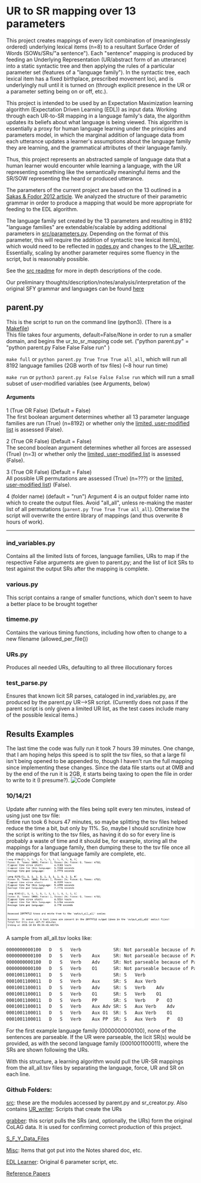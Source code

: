 # UR to SR mapping over 13 parameters
This project creates mappings of every licit combination of (meaninglessly ordered) underlying lexical items (n=8) to a resultant Surface Order of Words (SOWs/SRs/"a sentence").  Each "sentence" mapping is produced by feeding an Underlying Representation (UR/abstract form of an utterance) into a static syntactic tree and then applying the rules of a particular parameter set (features of a "language family").  In the syntactic tree, each lexical item has a fixed birthplace, prescribed movement loci, and is underlyingly null until it is turned on (through explicit presence in the UR or a parameter setting being on or off, etc.).

This project is intended to be used by an Expectation Maximization learning algorithm (Expectation Driven Learning (EDL)) as input data.  Working through each UR-to-SR mapping in a language family's data, the algorithm updates its beliefs about what language is being viewed.  This algorithm is essentially a proxy for human language learning under the principles and parameters model, in which the marginal addition of language data from each utterance updates a learner's assumptions about the language family they are learning, and the grammatical attributes of their language family.

Thus, this project represents an abstracted sample of language data that a human learner would encounter while learning a language, with the UR representing something like the semantically meaningful items and the SR/SOW representing the heard or produced utterance.

The parameters of the current project are based on the 13 outlined in a [Sakas & Fodor 2012 article](http://www.colag.cs.hunter.cuny.edu/pub/Sakas_Fodor_Disambiguating_prepub.pdf#24).  We analyzed the structure of their parametric grammar in order to produce a mapping that would be more appropriate for feeding to the EDL algorithm.

The language family set created by the 13 parameters and resulting in 8192 "language families" are extendable/scalable by adding additional parameters in [src/parameters.py](https://github.com/rofgh/ur_to_sr_mapping/blob/04ee506608f7c58b81418987d333ec76d639e712/src/parameters.py#L1).  Depending on the format of this parameter, this will require the addition of syntactic tree lexical item(s), which would need to be reflected in [nodes.py](https://github.com/rofgh/ur_to_sr_mapping/blob/04ee506608f7c58b81418987d333ec76d639e712/src/nodes.py#L1) and changes to the [UR_writer](https://github.com/rofgh/Hidden-Sin/tree/master/UR_writer).  Essentially, scaling by another parameter requires some fluency in the script, but is reasonably possible.

See the [src readme](https://github.com/rofgh/ur_to_sr_mapping/blob/master/src/README.md) for more in depth descriptions of the code.

Our preliminary thoughts/description/notes/analysis/interpretation of the original SFY grammar and languages can be found [here](https://docs.google.com/document/d/1J_fS85IQWB9MPXB96ccHrKF_JHXn44iVyyemQOeFJQo/edit?usp=sharing)

## parent.py
This is the script to run on the command line (python3).  (There is a [Makefile](https://github.com/rofgh/ur_to_sr_mapping/blob/04ee506608f7c58b81418987d333ec76d639e712/Makefile#L1))  
This file takes four arguments, default=False/None in order to run a smaller domain, and begins the ur_to_sr_mapping code set.   ("python parent.py" = "python parent.py False False False run" )

`make full` or `python parent.py True True True all_all`, which will run all 8192 language families (2GB worth of tsv files) (~8 hour run time)

`make run` or `python3 parent.py False False False run` which will run a small subset of user-modified variables (see Arguments, below)

#### Arguments  
1  (True OR False) (Default = False)  
The first boolean argument determines whether all 13 parameter language families are run (True) (n=8192) or whether only the [limited, user-modified list](https://github.com/rofgh/ur_to_sr_mapping/blob/1ab96bdabc231e07334c53806e0bcb91129e5752/src/ind_variables.py#L16) is assessed (False).

2  (True OR False) (Default = False)  
The second boolean argument determines whether all forces are assessed (True) (n=3) or whether only the [limited, user-modified list](https://github.com/rofgh/ur_to_sr_mapping/blob/1ab96bdabc231e07334c53806e0bcb91129e5752/src/ind_variables.py#L5) is assessed (False).

3  (True OR False) (Default = False)  
All possible UR permutations are assessed (True) (n=???) or the [limited, user-modified list](https://github.com/rofgh/ur_to_sr_mapping/blob/1ab96bdabc231e07334c53806e0bcb91129e5752/src/ind_variables.py#L47)) (False).

4  (folder name) (default = "run")
Argument 4 is an output folder name into which to create the output files. Avoid "all_all", unless re-making the master list of all permutations (`parent.py True True True all_all`).  Otherwise the script will overwrite the entire library of mappings (and thus overwrite 8 hours of work).
***

### ind_variables.py  
Contains all the limited lists of forces, language families, URs to map if the respective False arguments are given to parent.py; and the list of licit SRs to test against the output SRs after the mapping is complete.

### various.py  
This script contains a range of smaller functions, which don't seem to have a better place to be brought together

### timeme.py  
Contains the various timing functions, including how often to change to a new filename (allowed_per_file())

### URs.py  
Produces all needed URs, defaulting to all three illocutionary forces

### test_parse.py  
Ensures that known licit SR parses, cataloged in ind_variables.py, are produced by the parent.py UR-->SR script.  (Currently does not pass if the parent script is only given a limited UR list, as the test cases include many of the possible lexical items.)

## Results Examples
The last time the code was fully run it took 7 hours 39 minutes.  One change, that I am hoping helps this speed is to split the tsv files, so that a large fil isn't being opened to be appended to, though I haven't run the full mapping since implementing these changes.  Since the data file starts out at 0MB and by the end of the run it is 2GB, it starts being taxing to open the file in order to write to it (I presume?).  ![Code Complete](ScreenshotAllFinished.png)

### 10/14/21
Update after running with the files being split every ten minutes, instead of using just one tsv file:  
Entire run took 6 hours 47 minutes, so maybe splitting the tsv files helped reduce the time a bit, but only by 11%.  So, maybe I should scrutinize how the script is writing to the tsv files, as having it do so for every line is probably a waste of time and it should be, for example, storing all the mappings for a language family, then dumping these to the tsv file once all the mappings for that language family are complete, etc.
![Code Complete 10/14/21](ScreenshotAllFinished21.png)

A sample from all_all.tsv looks like:
```bash
0000000000100	D	S	Verb            SR:	Not parseable because of Parameter: 4: no topic and topic is obligatory			
0000000000100	D	S	Verb	Aux     SR:	Not parseable because of Parameter: 4: no topic and topic is obligatory			
0000000000100	D	S	Verb	Adv	    SR:	Not parseable because of Parameter: 4: no topic and topic is obligatory			
0000000000100	D	S	Verb	O1		SR:	Not parseable because of Parameter: 4: no topic and topic is obligatory
0001001100011	D	S	Verb            SR:	S	Verb
0001001100011	D	S	Verb	Aux		SR:	S	Aux	Verb
0001001100011	D	S	Verb	Adv	    SR:	S	Verb	Adv
0001001100011	D	S	Verb	O1		SR:	S	Verb	O1
0001001100011	D	S	Verb	PP		SR:	S	Verb	P	O3
0001001100011	D	S	Verb	Aux	Adv	SR:	S	Aux	Verb	Adv
0001001100011	D	S	Verb	Aux	O1	SR:	S	Aux	Verb	O1
0001001100011	D	S	Verb	Aux	PP	SR:	S	Aux	Verb	P	O3	
```
For the first example language family (0000000000100), none of the sentences are parseable.  If the UR were parseable, the licit SR(s) would be provided, as with the second language family (0001001100011), where the SRs are shown following the URs.

With this structure, a learning algorithm would pull the UR-SR mappings from the all_all.tsv files by separating the language, force, UR and SR on each line.

### Github Folders:  
[src](https://github.com/rofgh/ur_to_sr_mapping/tree/master/src): these are the modules accessed by parent.py and sr_creator.py.  Also contains [UR_writer](https://github.com/rofgh/Hidden-Sin/tree/master/src/UR_writer):  Scripts that create the URs

[grabber](https://github.com/rofgh/ur_to_sr_mapping/tree/master/grabber): this script pulls the SRs (and, optionally, the URs) form the original CoLAG data.  It is used for confirming correct production of this project.  

[S_F_Y_Data_Files](https://github.com/rofgh/ur_to_sr_mapping/tree/master/S_F_Y_Data_Files)  

[Misc](https://github.com/rofgh/Hidden-Sin/tree/master/Misc): Items that got put into the Notes shared doc, etc.  

[EDL Learner](https://github.com/rofgh/Hidden-Sin/tree/master/EDL%20Learner): Original 6 parameter script, etc.  

[Reference Papers](https://github.com/rofgh/ur_to_sr_mapping/tree/master/Reference%20Papers)   
 



